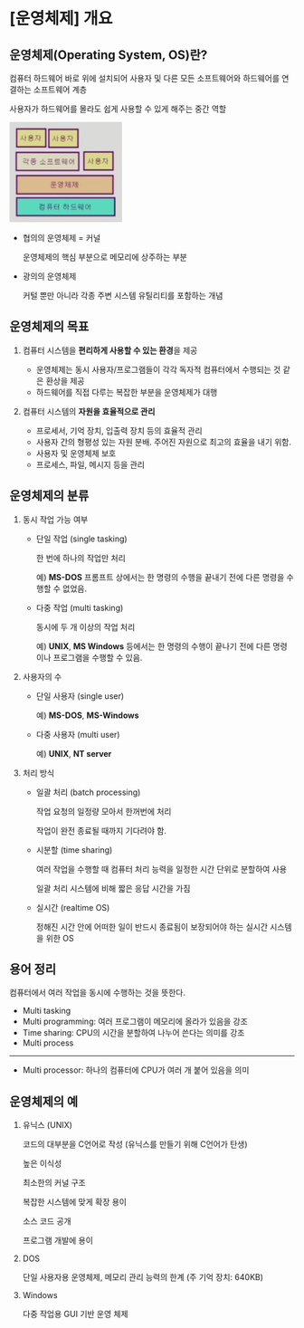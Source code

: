 # [운영체제] 개요

## 운영체제(Operating System, OS)란?

컴퓨터 하드웨어 바로 위에 설치되어 사용자 및 다른 모든 소프트웨어와 하드웨어를 연결하는 소프트웨어 계층

사용자가 하드웨어를 몰라도 쉽게 사용할 수 있게 해주는 중간 역할

![](../../assets/img/posts/운영체제/01-01.jpg)

- 협의의 운영체제 = 커널
    
    운영체제의 핵심 부분으로 메모리에 상주하는 부분

- 광의의 운영체제

    커털 뿐만 아니라 각종 주변 시스템 유틸리티를 포함하는 개념


## 운영체제의 목표

1. 컴퓨터 시스템을 **편리하게 사용할 수 있는 환경**을 제공

    - 운영체제는 동시 사용자/프로그램들이 각각 독자적 컴퓨터에서 수행되는 것 같은 환상을 제공
    - 하드웨어를 직접 다루는 복잡한 부분을 운영체제가 대행

2. 컴퓨터 시스템의 **자원을 효율적으로 관리**

    - 프로세서, 기억 장치, 입출력 장치 등의 효율적 관리
    - 사용자 간의 형평성 있는 자원 분배. 주어진 자원으로 최고의 효율을 내기 위함.
    - 사용자 및 운영체제 보호
    - 프로세스, 파일, 메시지 등을 관리


## 운영체제의 분류

1. 동시 작업 가능 여부

    - 단일 작업 (single tasking)

        한 번에 하나의 작업만 처리

        예) **MS-DOS** 프롬프트 상에서는 한 명령의 수행을 끝내기 전에 다른 명령을 수행할 수 없었음.

    - 다중 작업 (multi tasking)

        동시에 두 개 이상의 작업 처리

        예) **UNIX**, **MS Windows** 등에서는 한 명령의 수행이 끝나기 전에 다른 명령이나 프로그램을 수행할 수 있음.

2. 사용자의 수

    - 단일 사용자 (single user)

        예) **MS-DOS**, **MS-Windows**

    - 다중 사용자 (multi user)

        예) **UNIX**, **NT server**

3. 처리 방식

    - 일괄 처리 (batch processing)

        작업 요청의 일정량 모아서 한꺼번에 처리

        작업이 완전 종료될 때까지 기다려야 함.

    - 시분할 (time sharing)

        여러 작업을 수행할 때 컴퓨터 처리 능력을 일정한 시간 단위로 분할하여 사용

        일괄 처리 시스템에 비해 짧은 응답 시간을 가짐

    - 실시간 (realtime OS)

        정해진 시간 안에 어떠한 일이 반드시 종료됨이 보장되어야 하는 실시간 시스템을 위한 OS



## 용어 정리

컴퓨터에서 여러 작업을 동시에 수행하는 것을 뜻한다.

- Multi tasking
- Multi programming: 여러 프로그램이 메모리에 올라가 있음을 강조
- Time sharing: CPU의 시간을 분할하여 나누어 쓴다는 의미를 강조
- Multi process
---
- Multi processor: 하나의 컴퓨터에 CPU가 여러 개 붙어 있음을 의미


## 운영체제의 예

1. 유닉스 (UNIX)

    코드의 대부분을 C언어로 작성 (유닉스를 만들기 위해 C언어가 탄생)

    높은 이식성

    최소한의 커널 구조

    복잡한 시스템에 맞게 확장 용이

    소스 코드 공개

    프로그램 개발에 용이

2. DOS

    단일 사용자용 운영체제, 메모리 관리 능력의 한계 (주 기억 장치: 640KB)

3. Windows

    다중 작업용 GUI 기반 운영 체제